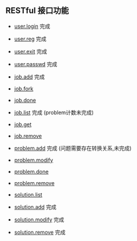 ## RESTful 接口功能
* [user.login](./user.login.md) 完成
* [user.reg](./user.reg.md) 完成
* [user.exit](./user.exit.md) 完成
* [user.passwd](./user.passwd.md) 完成

* [job.add](./job.add.md) 完成
* [job.fork](./job.fork.md)
* [job.done](./job.done.md)
* [job.list](./job.list.md) 完成 (problem计数未完成)
* [job.get](./job.get.md)
* [job.remove](./job.remove.md)

* [problem.add](./problem.add.md) 完成 (问题需要存在转换关系,未完成)
* [problem.modify](./problem.modify.md)
* [problem.done](./problem.done.md) 
* [problem.remove](./problem.remove.md) 

* [solution.list](./solution.list.md)
* [solution.add](./solution.add.md) 完成
* [solution.modify](./solution.modify.md) 完成
* [solution.remove](./solution.remove.md) 完成
